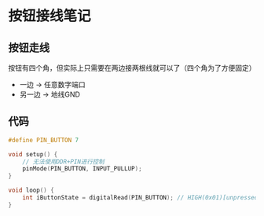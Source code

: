 # 按钮接线笔记

## 按钮走线

按钮有四个角，但实际上只需要在两边接两根线就可以了（四个角为了方便固定）

- 一边 -> 任意数字端口
- 另一边 -> 地线GND

## 代码

```c++
#define PIN_BUTTON 7

void setup() {
    // 无法使用DDR+PIN进行控制
    pinMode(PIN_BUTTON, INPUT_PULLUP);
}

void loop() {
    int iButtonState = digitalRead(PIN_BUTTON); // HIGH(0x01)[unpressed] or LOW(0x00)[pressed]
}
```